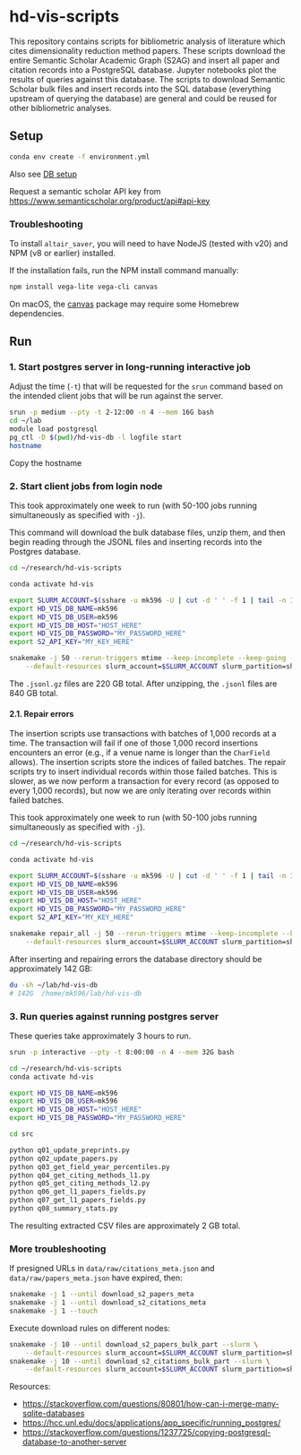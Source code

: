 # hd-vis-scripts

This repository contains scripts for bibliometric analysis of literature which cites dimensionality reduction method papers.
These scripts download the entire Semantic Scholar Academic Graph (S2AG) and insert all paper and citation records into a PostgreSQL database.
Jupyter notebooks plot the results of queries against this database.
The scripts to download Semantic Scholar bulk files and insert records into the SQL database (everything upstream of querying the database) are general and could be reused for other bibliometric analyses.


## Setup

```sh
conda env create -f environment.yml
```

Also see [DB setup](./db-root/README.md)

Request a semantic scholar API key from https://www.semanticscholar.org/product/api#api-key

### Troubleshooting

To install `altair_saver`, you will need to have NodeJS (tested with v20) and NPM (v8 or earlier) installed.

If the installation fails, run the NPM install command manually:

```sh
npm install vega-lite vega-cli canvas
```

On macOS, the [canvas](https://github.com/Automattic/node-canvas#installation) package may require some Homebrew dependencies.

## Run

### 1. Start postgres server in long-running interactive job

Adjust the time (`-t`) that will be requested for the `srun` command based on the intended client jobs that will be run against the server.

```sh
srun -p medium --pty -t 2-12:00 -n 4 --mem 16G bash
cd ~/lab
module load postgresql
pg_ctl -D $(pwd)/hd-vis-db -l logfile start
hostname
```

Copy the hostname

### 2. Start client jobs from login node

This took approximately one week to run (with 50-100 jobs running simultaneously as specified with `-j`).

This command will download the bulk database files, unzip them, and then begin reading through the JSONL files and inserting records into the Postgres database. 

```sh
cd ~/research/hd-vis-scripts

conda activate hd-vis

export SLURM_ACCOUNT=$(sshare -u mk596 -U | cut -d ' ' -f 1 | tail -n 1)
export HD_VIS_DB_NAME=mk596
export HD_VIS_DB_USER=mk596
export HD_VIS_DB_HOST="HOST_HERE"
export HD_VIS_DB_PASSWORD="MY_PASSWORD_HERE"
export S2_API_KEY="MY_KEY_HERE"

snakemake -j 50 --rerun-triggers mtime --keep-incomplete --keep-going --latency-wait 30 --slurm \
    --default-resources slurm_account=$SLURM_ACCOUNT slurm_partition=short runtime=30
```

The `.jsonl.gz` files are 220 GB total. After unzipping, the `.jsonl` files are 840 GB total.



#### 2.1. Repair errors

The insertion scripts use transactions with batches of 1,000 records at a time.
The transaction will fail if one of those 1,000 record insertions encounters an error (e.g., if a venue name is longer than the `CharField` allows).
The insertion scripts store the indices of failed batches.
The repair scripts try to insert individual records within those failed batches.
This is slower, as we now perform a transaction for every record (as opposed to every 1,000 records), but now we are only iterating over records within failed batches.


This took approximately one week to run (with 50-100 jobs running simultaneously as specified with `-j`).

```sh
cd ~/research/hd-vis-scripts

conda activate hd-vis

export SLURM_ACCOUNT=$(sshare -u mk596 -U | cut -d ' ' -f 1 | tail -n 1)
export HD_VIS_DB_NAME=mk596
export HD_VIS_DB_USER=mk596
export HD_VIS_DB_HOST="HOST_HERE"
export HD_VIS_DB_PASSWORD="MY_PASSWORD_HERE"
export S2_API_KEY="MY_KEY_HERE"

snakemake repair_all -j 50 --rerun-triggers mtime --keep-incomplete --keep-going --latency-wait 30 --slurm \
    --default-resources slurm_account=$SLURM_ACCOUNT slurm_partition=short runtime=180
```

After inserting and repairing errors the database directory should be approximately 142 GB:

```sh
du -sh ~/lab/hd-vis-db
# 142G	/home/mk596/lab/hd-vis-db
```

### 3. Run queries against running postgres server

These queries take approximately 3 hours to run.

```sh
srun -p interactive --pty -t 8:00:00 -n 4 --mem 32G bash

cd ~/research/hd-vis-scripts
conda activate hd-vis

export HD_VIS_DB_NAME=mk596
export HD_VIS_DB_USER=mk596
export HD_VIS_DB_HOST="HOST_HERE"
export HD_VIS_DB_PASSWORD="MY_PASSWORD_HERE"

cd src

python q01_update_preprints.py
python q02_update_papers.py
python q03_get_field_year_percentiles.py
python q04_get_citing_methods_l1.py
python q05_get_citing_methods_l2.py
python q06_get_l1_papers_fields.py
python q07_get_l1_papers_fields.py
python q08_summary_stats.py
```

The resulting extracted CSV files are approximately 2 GB total.

### More troubleshooting

If presigned URLs in `data/raw/citations_meta.json` and `data/raw/papers_meta.json` have expired, then:

```sh
snakemake -j 1 --until download_s2_papers_meta
snakemake -j 1 --until download_s2_citations_meta
snakemake -j 1 --touch
```

Execute download rules on different nodes:

```sh
snakemake -j 10 --until download_s2_papers_bulk_part --slurm \
    --default-resources slurm_account=$SLURM_ACCOUNT slurm_partition=short runtime=30
snakemake -j 10 --until download_s2_citations_bulk_part --slurm \
    --default-resources slurm_account=$SLURM_ACCOUNT slurm_partition=short runtime=30
```


Resources:
- https://stackoverflow.com/questions/80801/how-can-i-merge-many-sqlite-databases
- https://hcc.unl.edu/docs/applications/app_specific/running_postgres/
- https://stackoverflow.com/questions/1237725/copying-postgresql-database-to-another-server
